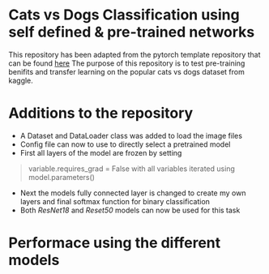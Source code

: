 # Cats vs Dogs Classification using self defined & pre-trained networks

This repository has been adapted from the pytorch template repository that can be found [here](https://github.com/victoresque/pytorch-template)
The purpose of this repository is to test pre-training benifits and transfer learning on the popular cats vs dogs dataset from kaggle.

# Additions to the repository

- A Dataset and DataLoader class was added to load the image files
- Config file can now to use to directly select a pretrained model
- First all layers of the model are frozen by setting
> variable.requires_grad = False with all variables iterated using model.parameters()
- Next the models fully connected layer is changed to create my own layers and final softmax function for binary classification
- Both *ResNet18* and *Reset50* models can now be used for this task

# Performace using the different models

